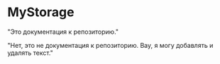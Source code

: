 # MyStorage

"Это документация к репозиторию."

"Нет, это не документация к репозиторию. Вау, я могу добавлять и удалять текст."